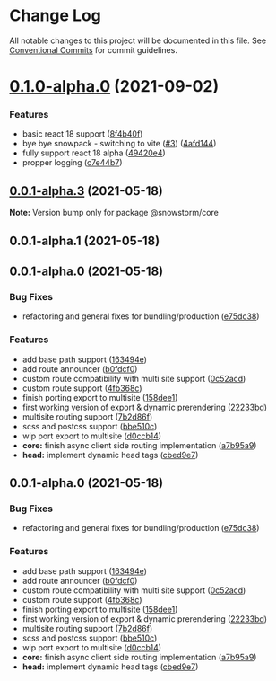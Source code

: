 # Change Log

All notable changes to this project will be documented in this file.
See [Conventional Commits](https://conventionalcommits.org) for commit guidelines.

# [0.1.0-alpha.0](https://github.com/explodingcamera/streamer.page/compare/@snowstorm/core@0.0.1-alpha.3...@snowstorm/core@0.1.0-alpha.0) (2021-09-02)


### Features

* basic react 18 support ([8f4b40f](https://github.com/explodingcamera/streamer.page/commit/8f4b40fdd63ebe2b525db30fe450f3c6b849102a))
* bye bye snowpack - switching to vite ([#3](https://github.com/explodingcamera/streamer.page/issues/3)) ([4afd144](https://github.com/explodingcamera/streamer.page/commit/4afd144dd88e748b8aaf1bedb86f833a2e3a64c0))
* fully support react 18 alpha ([49420e4](https://github.com/explodingcamera/streamer.page/commit/49420e4a25d179f9bf60796df3fd05c55b4294db))
* propper logging ([c7e44b7](https://github.com/explodingcamera/streamer.page/commit/c7e44b74c5950f7184a89b173888fe91cf3d5cb5))





## [0.0.1-alpha.3](https://github.com/explodingcamera/streamer.page/compare/@snowstorm/core@0.0.1-alpha.1...@snowstorm/core@0.0.1-alpha.3) (2021-05-18)

**Note:** Version bump only for package @snowstorm/core





## 0.0.1-alpha.1 (2021-05-18)



## 0.0.1-alpha.0 (2021-05-18)


### Bug Fixes

* refactoring and general fixes for bundling/production ([e75dc38](https://github.com/explodingcamera/streamer.page/commit/e75dc38c51fe3dcfa43dbccc80f6eb2b592e4002))


### Features

* add base path support ([163494e](https://github.com/explodingcamera/streamer.page/commit/163494e06d1f0260557b66e5c7897e53af237470))
* add route announcer ([b0fdcf0](https://github.com/explodingcamera/streamer.page/commit/b0fdcf0a57698b9ffe023c784c53682af11eff64))
* custom route compatibility with multi site support ([0c52acd](https://github.com/explodingcamera/streamer.page/commit/0c52acd5319423acb595700cedfc70e14c2ac84b))
* custom route support ([4fb368c](https://github.com/explodingcamera/streamer.page/commit/4fb368c9055d90aab72c1ec878ff935eefb2bf8a))
* finish porting export to multisite ([158dee1](https://github.com/explodingcamera/streamer.page/commit/158dee16a10bfbae6750406bd564546c819d70c8))
* first working version of export & dynamic prerendering ([22233bd](https://github.com/explodingcamera/streamer.page/commit/22233bd7c413739750d8e3daa525d228dd10c494))
* multisite routing support ([7b2d86f](https://github.com/explodingcamera/streamer.page/commit/7b2d86fdc8232bd91129edeca536483c9cb2f725))
* scss and postcss support ([bbe510c](https://github.com/explodingcamera/streamer.page/commit/bbe510cc3db62b8fbca7a26c8f1e3bdc728d7331))
* wip port export to multisite ([d0ccb14](https://github.com/explodingcamera/streamer.page/commit/d0ccb14295f890e39fc8502a76703a6cff58577e))
* **core:** finish async client side routing implementation ([a7b95a9](https://github.com/explodingcamera/streamer.page/commit/a7b95a9bfdc5e5649e00ccf20f5115d20ad98d7b))
* **head:** implement dynamic head tags ([cbed9e7](https://github.com/explodingcamera/streamer.page/commit/cbed9e7a6c9552afa9649bc1f3b403729693da22))





## 0.0.1-alpha.0 (2021-05-18)


### Bug Fixes

* refactoring and general fixes for bundling/production ([e75dc38](https://github.com/explodingcamera/streamer.page/commit/e75dc38c51fe3dcfa43dbccc80f6eb2b592e4002))


### Features

* add base path support ([163494e](https://github.com/explodingcamera/streamer.page/commit/163494e06d1f0260557b66e5c7897e53af237470))
* add route announcer ([b0fdcf0](https://github.com/explodingcamera/streamer.page/commit/b0fdcf0a57698b9ffe023c784c53682af11eff64))
* custom route compatibility with multi site support ([0c52acd](https://github.com/explodingcamera/streamer.page/commit/0c52acd5319423acb595700cedfc70e14c2ac84b))
* custom route support ([4fb368c](https://github.com/explodingcamera/streamer.page/commit/4fb368c9055d90aab72c1ec878ff935eefb2bf8a))
* finish porting export to multisite ([158dee1](https://github.com/explodingcamera/streamer.page/commit/158dee16a10bfbae6750406bd564546c819d70c8))
* first working version of export & dynamic prerendering ([22233bd](https://github.com/explodingcamera/streamer.page/commit/22233bd7c413739750d8e3daa525d228dd10c494))
* multisite routing support ([7b2d86f](https://github.com/explodingcamera/streamer.page/commit/7b2d86fdc8232bd91129edeca536483c9cb2f725))
* scss and postcss support ([bbe510c](https://github.com/explodingcamera/streamer.page/commit/bbe510cc3db62b8fbca7a26c8f1e3bdc728d7331))
* wip port export to multisite ([d0ccb14](https://github.com/explodingcamera/streamer.page/commit/d0ccb14295f890e39fc8502a76703a6cff58577e))
* **core:** finish async client side routing implementation ([a7b95a9](https://github.com/explodingcamera/streamer.page/commit/a7b95a9bfdc5e5649e00ccf20f5115d20ad98d7b))
* **head:** implement dynamic head tags ([cbed9e7](https://github.com/explodingcamera/streamer.page/commit/cbed9e7a6c9552afa9649bc1f3b403729693da22))
